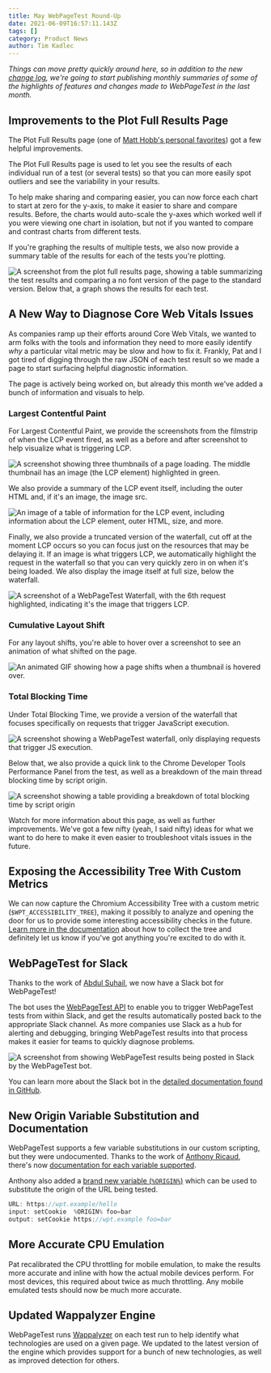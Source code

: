 ```yaml
---
title: May WebPageTest Round-Up
date: 2021-06-09T16:57:11.143Z
tags: []
category: Product News
author: Tim Kadlec
---
```

*Things can move pretty quickly around here, so in addition to the new [change log](https://docs.webpagetest.org/change-log/), we're going to start publishing monthly summaries of some of the highlights of features and changes made to WebPageTest in the last month.*

## Improvements to the Plot Full Results Page

The Plot Full Results page (one of [Matt Hobb's personal favorites](https://nooshu.github.io/blog/2021/04/13/how-to-use-webpagetests-graph-page-data-view/)) got a few helpful improvements.

The Plot Full Results page is used to let you see the results of each individual run of a test (or several tests) so that you can more easily spot outliers and see the variability in your results.

To help make sharing and comparing easier, you can now force each chart to start at zero for the y-axis, to make it easier to share and compare results. Before, the charts would auto-scale the y-axes which worked well if you were viewing one chart in isolation, but not if you wanted to compare and contrast charts from different tests.

If you're graphing the results of multiple tests, we also now provide a summary table of the results for each of the tests you're plotting.

![A screenshot from the plot full results page, showing a table summarizing the test results and comparing a no font version of the page to the standard version. Below that, a graph shows the results for each test.](https://res.cloudinary.com/psaulitis/image/upload/f_auto,q_auto/v1623258076/may-roundup-plot-results.png)

## A New Way to Diagnose Core Web Vitals Issues

As companies ramp up their efforts around Core Web Vitals, we wanted to arm folks with the tools and information they need to more easily identify *why* a particular vital metric may be slow and how to fix it. Frankly, Pat and I got tired of digging through the raw JSON of each test result so we made a page to start surfacing helpful diagnostic information.

The page is actively being worked on, but already this month we've added a bunch of information and visuals to help.

### Largest Contentful Paint

For Largest Contentful Paint, we provide the screenshots from the filmstrip of when the LCP event fired, as well as a before and after screenshot to help visualize what is triggering LCP.

![A screenshot showing three thumbnails of a page loading. The middle thumbnail has an image (the LCP element) highlighted in green.](https://res.cloudinary.com/psaulitis/image/upload/f_auto,q_auto/v1623258075/may-roundup-lcp-highlight.png)

We also provide a summary of the LCP event itself, including the outer HTML and, if it's an image, the image src.

![An image of a table of information for the LCP event, including information about the LCP element, outer HTML, size, and more.](https://res.cloudinary.com/psaulitis/image/upload/f_auto,q_auto/v1623258075/may-roundup-lcp-summary.png)

Finally, we also provide a truncated version of the waterfall, cut off at the moment LCP occurs so you can focus just on the resources that may be delaying it. If an image is what triggers LCP, we  automatically highlight the request in the waterfall so that you can very quickly zero in on when it's being loaded. We also display the image itself at full size, below the waterfall.

![A screenshot of a WebPageTest Waterfall, with the 6th request highlighted, indicating it's the image that triggers LCP.](https://res.cloudinary.com/psaulitis/image/upload/f_auto,q_auto/v1623258075/may-roundup-lcp-waterfall.png)

### Cumulative Layout Shift

For any layout shifts, you're able to hover over a screenshot to see an animation of what shifted on the page.

![An animated GIF showing how a page shifts when a thumbnail is hovered over.](https://res.cloudinary.com/psaulitis/video/upload/f_auto,q_auto/v1623258076/may-roundup-cls-animation.gif)

### Total Blocking Time

Under Total Blocking Time, we provide a version of the waterfall that focuses specifically on requests that trigger JavaScript execution.

![A screenshot showing a WebPageTest waterfall, only displaying requests that trigger JS execution.](https://res.cloudinary.com/psaulitis/image/upload/f_auto,q_auto/v1623258076/may-roundup-tbt-waterfall.png)

Below that, we also provide a quick link to the Chrome Developer Tools Performance Panel from the test, as well as a breakdown of the main thread blocking time by script origin.

![A screenshot showing a table providing a breakdown of total blocking time by script origin](https://res.cloudinary.com/psaulitis/image/upload/f_auto,q_auto/v1623258076/may-roundup-tbt-origin.png)

Watch for more information about this page, as well as further improvements. We've got a few nifty (yeah, I said nifty) ideas for what we want to do here to make it even easier to troubleshoot vitals issues in the future.

## Exposing the Accessibility Tree With Custom Metrics

We can now capture the Chromium Accessibility Tree with a custom metric (`$WPT_ACCESSIBILITY_TREE`), making it possibly to analyze and opening the door for us to provide some interesting accessibility checks in the future. [Learn more in the documentation](https://docs.webpagetest.org/custom-metrics/#accessing-requests-data-(chrome-only)) about how to collect the tree and definitely let us know if you've got anything you're excited to do with it.

## WebPageTest for Slack

Thanks to the work of [Abdul Suhail](https://twitter.com/abdul_suhaill), we now have a Slack bot for WebPageTest!

The bot uses the [WebPageTest API](https://product.webpagetest.org/api) to enable you to trigger WebPageTest tests from within Slack, and get the results automatically posted back to the appropriate Slack channel. As more companies use Slack as a hub for alerting and debugging, bringing WebPageTest results into that process makes it easier for teams to quickly diagnose problems.

![A screenshot from showing WebPageTest results being posted in Slack by the WebPageTest bot.](https://res.cloudinary.com/psaulitis/image/upload/f_auto,q_auto/v1623258076/may-roundup-slack.png)

You can learn more about the Slack bot in the [detailed documentation found in GitHub](https://github.com/WebPageTest/webpagetest-slack).

## New Origin Variable Substitution and Documentation

WebPageTest supports a few variable substitutions in our custom scripting, but they were undocumented. Thanks to the work of [Anthony Ricaud](https://ricaud.me/blog/), there's now [documentation for each variable supported](https://docs.webpagetest.org/scripting/#variable-substitutions).

Anthony also added a [brand new variable (`%ORIGIN%`)](https://docs.webpagetest.org/scripting/#%25origin%25) which can be used to substitute the origin of the URL being tested.

```jsx
URL: https://wpt.example/hello
input: setCookie  %ORIGIN% foo=bar
output: setCookie https://wpt.example foo=bar
```

## More Accurate CPU Emulation

Pat recalibrated the CPU throttling for mobile emulation, to make the results more accurate and inline with how the actual mobile devices perform. For most devices, this required about twice as much throttling. Any mobile emulated tests should now be much more accurate.

## Updated Wappalyzer Engine

WebPageTest runs [Wappalyzer](https://www.wappalyzer.com/) on each test run to help identify what technologies are used on a given page. We updated to the latest version of the engine which provides support for a bunch of new technologies, as well as improved detection for others.